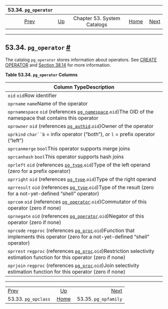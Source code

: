 

|                 53.34. `pg_operator`                 |                                                   |                             |                                                       |                                                        |
| :--------------------------------------------------: | :------------------------------------------------ | :-------------------------: | ----------------------------------------------------: | -----------------------------------------------------: |
| [Prev](catalog-pg-opclass.html "53.33. pg_opclass")  | [Up](catalogs.html "Chapter 53. System Catalogs") | Chapter 53. System Catalogs | [Home](index.html "PostgreSQL 17devel Documentation") |  [Next](catalog-pg-opfamily.html "53.35. pg_opfamily") |

***

## 53.34. `pg_operator` [#](#CATALOG-PG-OPERATOR)

The catalog `pg_operator` stores information about operators. See [CREATE OPERATOR](sql-createoperator.html "CREATE OPERATOR") and [Section 38.14](xoper.html "38.14. User-Defined Operators") for more information.

**Table 53.34. `pg_operator` Columns**

| Column TypeDescription                                                                                                                                                        |
| ----------------------------------------------------------------------------------------------------------------------------------------------------------------------------- |
| `oid` `oid`Row identifier                                                                                                                                                     |
| `oprname` `name`Name of the operator                                                                                                                                          |
| `oprnamespace` `oid` (references [`pg_namespace`](catalog-pg-namespace.html "53.32. pg_namespace").`oid`)The OID of the namespace that contains this operator                 |
| `oprowner` `oid` (references [`pg_authid`](catalog-pg-authid.html "53.8. pg_authid").`oid`)Owner of the operator                                                              |
| `oprkind` `char``b` = infix operator (“both”), or `l` = prefix operator (“left”)                                                                                              |
| `oprcanmerge` `bool`This operator supports merge joins                                                                                                                        |
| `oprcanhash` `bool`This operator supports hash joins                                                                                                                          |
| `oprleft` `oid` (references [`pg_type`](catalog-pg-type.html "53.64. pg_type").`oid`)Type of the left operand (zero for a prefix operator)                                    |
| `oprright` `oid` (references [`pg_type`](catalog-pg-type.html "53.64. pg_type").`oid`)Type of the right operand                                                               |
| `oprresult` `oid` (references [`pg_type`](catalog-pg-type.html "53.64. pg_type").`oid`)Type of the result (zero for a not-yet-defined “shell” operator)                       |
| `oprcom` `oid` (references [`pg_operator`](catalog-pg-operator.html "53.34. pg_operator").`oid`)Commutator of this operator (zero if none)                                    |
| `oprnegate` `oid` (references [`pg_operator`](catalog-pg-operator.html "53.34. pg_operator").`oid`)Negator of this operator (zero if none)                                    |
| `oprcode` `regproc` (references [`pg_proc`](catalog-pg-proc.html "53.39. pg_proc").`oid`)Function that implements this operator (zero for a not-yet-defined “shell” operator) |
| `oprrest` `regproc` (references [`pg_proc`](catalog-pg-proc.html "53.39. pg_proc").`oid`)Restriction selectivity estimation function for this operator (zero if none)         |
| `oprjoin` `regproc` (references [`pg_proc`](catalog-pg-proc.html "53.39. pg_proc").`oid`)Join selectivity estimation function for this operator (zero if none)                |

***

|                                                      |                                                       |                                                        |
| :--------------------------------------------------- | :---------------------------------------------------: | -----------------------------------------------------: |
| [Prev](catalog-pg-opclass.html "53.33. pg_opclass")  |   [Up](catalogs.html "Chapter 53. System Catalogs")   |  [Next](catalog-pg-opfamily.html "53.35. pg_opfamily") |
| 53.33. `pg_opclass`                                  | [Home](index.html "PostgreSQL 17devel Documentation") |                                   53.35. `pg_opfamily` |
